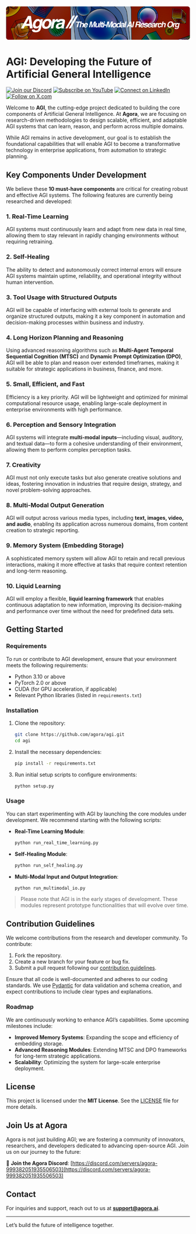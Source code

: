 [![Multi-Modality](agorabanner.png)](https://discord.com/servers/agora-999382051935506503)

# AGI: Developing the Future of Artificial General Intelligence


[![Join our Discord](https://img.shields.io/badge/Discord-Join%20our%20server-5865F2?style=for-the-badge&logo=discord&logoColor=white)](https://discord.gg/agora-999382051935506503) [![Subscribe on YouTube](https://img.shields.io/badge/YouTube-Subscribe-red?style=for-the-badge&logo=youtube&logoColor=white)](https://www.youtube.com/@kyegomez3242) [![Connect on LinkedIn](https://img.shields.io/badge/LinkedIn-Connect-blue?style=for-the-badge&logo=linkedin&logoColor=white)](https://www.linkedin.com/in/kye-g-38759a207/) [![Follow on X.com](https://img.shields.io/badge/X.com-Follow-1DA1F2?style=for-the-badge&logo=x&logoColor=white)](https://x.com/kyegomezb)


Welcome to **AGI**, the cutting-edge project dedicated to building the core components of Artificial General Intelligence. At **Agora**, we are focusing on research-driven methodologies to design scalable, efficient, and adaptable AGI systems that can learn, reason, and perform across multiple domains.

While AGI remains in active development, our goal is to establish the foundational capabilities that will enable AGI to become a transformative technology in enterprise applications, from automation to strategic planning.

## Key Components Under Development

We believe these **10 must-have components** are critical for creating robust and effective AGI systems. The following features are currently being researched and developed:

### 1. **Real-Time Learning**
AGI systems must continuously learn and adapt from new data in real time, allowing them to stay relevant in rapidly changing environments without requiring retraining.

### 2. **Self-Healing**
The ability to detect and autonomously correct internal errors will ensure AGI systems maintain uptime, reliability, and operational integrity without human intervention.

### 3. **Tool Usage with Structured Outputs**
AGI will be capable of interfacing with external tools to generate and organize structured outputs, making it a key component in automation and decision-making processes within business and industry.

### 4. **Long Horizon Planning and Reasoning**
Using advanced reasoning algorithms such as **Multi-Agent Temporal Sequential Cognition (MTSC)** and **Dynamic Prompt Optimization (DPO)**, AGI will be able to plan and reason over extended timeframes, making it suitable for strategic applications in business, finance, and more.

### 5. **Small, Efficient, and Fast**
Efficiency is a key priority. AGI will be lightweight and optimized for minimal computational resource usage, enabling large-scale deployment in enterprise environments with high performance.

### 6. **Perception and Sensory Integration**
AGI systems will integrate **multi-modal inputs**—including visual, auditory, and textual data—to form a cohesive understanding of their environment, allowing them to perform complex perception tasks.

### 7. **Creativity**
AGI must not only execute tasks but also generate creative solutions and ideas, fostering innovation in industries that require design, strategy, and novel problem-solving approaches.

### 8. **Multi-Modal Output Generation**
AGI will output across various media types, including **text, images, video, and audio**, enabling its application across numerous domains, from content creation to strategic reporting.

### 9. **Memory System (Embedding Storage)**
A sophisticated memory system will allow AGI to retain and recall previous interactions, making it more effective at tasks that require context retention and long-term reasoning.

### 10. **Liquid Learning**
AGI will employ a flexible, **liquid learning framework** that enables continuous adaptation to new information, improving its decision-making and performance over time without the need for predefined data sets.

## Getting Started

### Requirements
To run or contribute to AGI development, ensure that your environment meets the following requirements:

- Python 3.10 or above
- PyTorch 2.0 or above
- CUDA (for GPU acceleration, if applicable)
- Relevant Python libraries (listed in `requirements.txt`)

### Installation
1. Clone the repository:
   ```bash
   git clone https://github.com/agora/agi.git
   cd agi
   ```

2. Install the necessary dependencies:
   ```bash
   pip install -r requirements.txt
   ```

3. Run initial setup scripts to configure environments:
   ```bash
   python setup.py
   ```

### Usage

You can start experimenting with AGI by launching the core modules under development. We recommend starting with the following scripts:

- **Real-Time Learning Module**:
  ```bash
  python run_real_time_learning.py
  ```

- **Self-Healing Module**:
  ```bash
  python run_self_healing.py
  ```

- **Multi-Modal Input and Output Integration**:
  ```bash
  python run_multimodal_io.py
  ```

> Please note that AGI is in the early stages of development. These modules represent prototype functionalities that will evolve over time.

## Contribution Guidelines

We welcome contributions from the research and developer community. To contribute:

1. Fork the repository.
2. Create a new branch for your feature or bug fix.
3. Submit a pull request following our [contribution guidelines](CONTRIBUTING.md).

Ensure that all code is well-documented and adheres to our coding standards. We use [Pydantic](https://pydantic-docs.helpmanual.io/) for data validation and schema creation, and expect contributions to include clear types and explanations.

### Roadmap

We are continuously working to enhance AGI’s capabilities. Some upcoming milestones include:

- **Improved Memory Systems**: Expanding the scope and efficiency of embedding storage.
- **Advanced Reasoning Modules**: Extending MTSC and DPO frameworks for long-term strategic applications.
- **Scalability**: Optimizing the system for large-scale enterprise deployment.

## License

This project is licensed under the **MIT License**. See the [LICENSE](LICENSE.md) file for more details.

## Join Us at Agora

Agora is not just building AGI; we are fostering a community of innovators, researchers, and developers dedicated to advancing open-source AGI. Join us on our journey to the future:

🔗 **Join the Agora Discord**: [https://discord.com/servers/agora-999382051935506503](https://discord.com/servers/agora-999382051935506503)

## Contact

For inquiries and support, reach out to us at **support@agora.ai**.

---

Let’s build the future of intelligence together.

